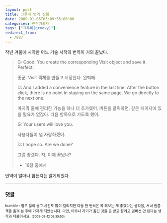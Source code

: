 ```yaml
---
layout: post
title: 그루비 번역 진행
date: 2009-01-05T03:09:55+00:00
categories: 전산기술자
tags: ["그루비(groovy)"]
redirect_from:
  - /887
---
```


<P class=바탕글 ><SPAN lang=EN-US >작년 겨울에 시작한 어느 기술 서적의 번역이 거의 끝났다.

</P>

<BLOCKQUOTE><SPAN lang=EN-US >G: Good. You create the corresponding </SPAN><SPAN lang=EN-US >Visit </SPAN><SPAN lang=EN-US >object and save it. Perfect.

</SPAN><SPAN >좋군. Visit 객체를 만들고 저장한다. 완벽해.

</SPAN><SPAN lang=EN-US >

D: And I added a convenience feature in the last line. After the button click, </SPAN><SPAN lang=EN-US >there is no point in staying on the same page. We go directly to the next one.

</SPAN><SPAN >마지막 줄에 편리한 기능을 하나 더 추가했어. 버튼을 클릭하면, 같은 페이지에 있을 필요가 없잖아. 다음 항목으로 가도록 했어.

</SPAN><SPAN lang=EN-US >

G: Your users will love you.

</SPAN><SPAN >사용자들이 널 사랑하겠어.

</SPAN><SPAN lang=EN-US >

D: I hope so. Are we done?

</SPAN><SPAN >그럼 좋겠다. 자, 이제 끝났나?

- 16장 중에서</SPAN></BLOCKQUOTE>

<P class=바탕글 ></SPAN><SPAN ><SPAN lang=EN-US ><FONT face=돋움>번역이 얼마나 힘든지는 알게되었다. </FONT></SPAN></SPAN></P>

* * *

### 댓글



<!--- cmt:1182 --->
<!--- mail: --->
<!--- parent:0 --->

<small class=comment>humble : 힘도 많이 들고 시간도 많이 걸리지만 다들 한 번씩은 꼭 해보는 게 좋겠다는 생각을, 서너 권쯤 책을 옮겨 본 후에 가지게 되었습니다. 다만, 아무나 자기가 옮긴 것을 돈 받고 팔려고 덤벼선 안 된다는 생각과 더불어서요. <small>(2009-02-12 05:39:50)</small></small>

